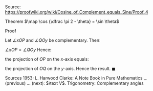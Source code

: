 # 

Source: https://proofwiki.org/wiki/Cosine_of_Complement_equals_Sine/Proof_4

Theorem
$\map \cos {\dfrac \pi 2 - \theta} = \sin \theta$


Proof

Let $\angle xOP$ and $\angle QOy$ be complementary.
Then:

$\angle xOP = \angle QOy$
Hence:

the projection of $OP$ on the $x$-axis
equals:

the projection of $OQ$ on the $y$-axis.
Hence the result.
$\blacksquare$


Sources
1953: L. Harwood Clarke: A Note Book in Pure Mathematics ... (previous) ... (next): $\text V$. Trigonometry: Complementary angles




